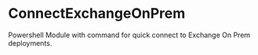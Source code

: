 # ConnectExchangeOnPrem
Powershell Module with command for quick connect to Exchange On Prem deployments.
